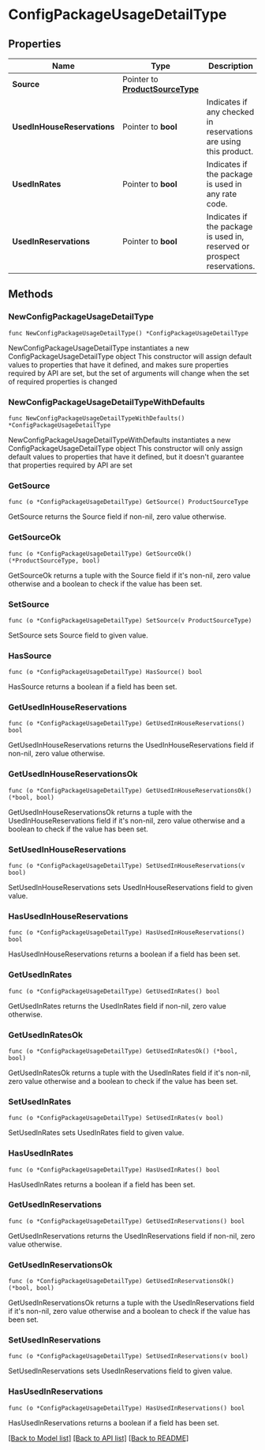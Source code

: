 # ConfigPackageUsageDetailType

## Properties

Name | Type | Description | Notes
------------ | ------------- | ------------- | -------------
**Source** | Pointer to [**ProductSourceType**](ProductSourceType.md) |  | [optional] 
**UsedInHouseReservations** | Pointer to **bool** | Indicates if any checked in reservations are using this product. | [optional] 
**UsedInRates** | Pointer to **bool** | Indicates if the package is used in any rate code. | [optional] 
**UsedInReservations** | Pointer to **bool** | Indicates if the package is used in, reserved or prospect reservations. | [optional] 

## Methods

### NewConfigPackageUsageDetailType

`func NewConfigPackageUsageDetailType() *ConfigPackageUsageDetailType`

NewConfigPackageUsageDetailType instantiates a new ConfigPackageUsageDetailType object
This constructor will assign default values to properties that have it defined,
and makes sure properties required by API are set, but the set of arguments
will change when the set of required properties is changed

### NewConfigPackageUsageDetailTypeWithDefaults

`func NewConfigPackageUsageDetailTypeWithDefaults() *ConfigPackageUsageDetailType`

NewConfigPackageUsageDetailTypeWithDefaults instantiates a new ConfigPackageUsageDetailType object
This constructor will only assign default values to properties that have it defined,
but it doesn't guarantee that properties required by API are set

### GetSource

`func (o *ConfigPackageUsageDetailType) GetSource() ProductSourceType`

GetSource returns the Source field if non-nil, zero value otherwise.

### GetSourceOk

`func (o *ConfigPackageUsageDetailType) GetSourceOk() (*ProductSourceType, bool)`

GetSourceOk returns a tuple with the Source field if it's non-nil, zero value otherwise
and a boolean to check if the value has been set.

### SetSource

`func (o *ConfigPackageUsageDetailType) SetSource(v ProductSourceType)`

SetSource sets Source field to given value.

### HasSource

`func (o *ConfigPackageUsageDetailType) HasSource() bool`

HasSource returns a boolean if a field has been set.

### GetUsedInHouseReservations

`func (o *ConfigPackageUsageDetailType) GetUsedInHouseReservations() bool`

GetUsedInHouseReservations returns the UsedInHouseReservations field if non-nil, zero value otherwise.

### GetUsedInHouseReservationsOk

`func (o *ConfigPackageUsageDetailType) GetUsedInHouseReservationsOk() (*bool, bool)`

GetUsedInHouseReservationsOk returns a tuple with the UsedInHouseReservations field if it's non-nil, zero value otherwise
and a boolean to check if the value has been set.

### SetUsedInHouseReservations

`func (o *ConfigPackageUsageDetailType) SetUsedInHouseReservations(v bool)`

SetUsedInHouseReservations sets UsedInHouseReservations field to given value.

### HasUsedInHouseReservations

`func (o *ConfigPackageUsageDetailType) HasUsedInHouseReservations() bool`

HasUsedInHouseReservations returns a boolean if a field has been set.

### GetUsedInRates

`func (o *ConfigPackageUsageDetailType) GetUsedInRates() bool`

GetUsedInRates returns the UsedInRates field if non-nil, zero value otherwise.

### GetUsedInRatesOk

`func (o *ConfigPackageUsageDetailType) GetUsedInRatesOk() (*bool, bool)`

GetUsedInRatesOk returns a tuple with the UsedInRates field if it's non-nil, zero value otherwise
and a boolean to check if the value has been set.

### SetUsedInRates

`func (o *ConfigPackageUsageDetailType) SetUsedInRates(v bool)`

SetUsedInRates sets UsedInRates field to given value.

### HasUsedInRates

`func (o *ConfigPackageUsageDetailType) HasUsedInRates() bool`

HasUsedInRates returns a boolean if a field has been set.

### GetUsedInReservations

`func (o *ConfigPackageUsageDetailType) GetUsedInReservations() bool`

GetUsedInReservations returns the UsedInReservations field if non-nil, zero value otherwise.

### GetUsedInReservationsOk

`func (o *ConfigPackageUsageDetailType) GetUsedInReservationsOk() (*bool, bool)`

GetUsedInReservationsOk returns a tuple with the UsedInReservations field if it's non-nil, zero value otherwise
and a boolean to check if the value has been set.

### SetUsedInReservations

`func (o *ConfigPackageUsageDetailType) SetUsedInReservations(v bool)`

SetUsedInReservations sets UsedInReservations field to given value.

### HasUsedInReservations

`func (o *ConfigPackageUsageDetailType) HasUsedInReservations() bool`

HasUsedInReservations returns a boolean if a field has been set.


[[Back to Model list]](../README.md#documentation-for-models) [[Back to API list]](../README.md#documentation-for-api-endpoints) [[Back to README]](../README.md)


